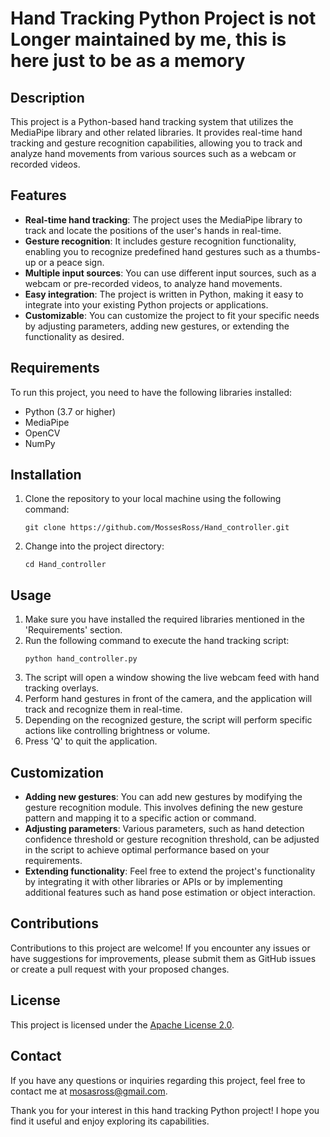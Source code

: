 # Hand Tracking Python Project is not Longer maintained by me, this is here just to be as a memory

## Description
This project is a Python-based hand tracking system that utilizes the MediaPipe library and other related libraries. It provides real-time hand tracking and gesture recognition capabilities, allowing you to track and analyze hand movements from various sources such as a webcam or recorded videos.

## Features
- **Real-time hand tracking**: The project uses the MediaPipe library to track and locate the positions of the user's hands in real-time.
- **Gesture recognition**: It includes gesture recognition functionality, enabling you to recognize predefined hand gestures such as a thumbs-up or a peace sign.
- **Multiple input sources**: You can use different input sources, such as a webcam or pre-recorded videos, to analyze hand movements.
- **Easy integration**: The project is written in Python, making it easy to integrate into your existing Python projects or applications.
- **Customizable**: You can customize the project to fit your specific needs by adjusting parameters, adding new gestures, or extending the functionality as desired.

## Requirements
To run this project, you need to have the following libraries installed:
- Python (3.7 or higher)
- MediaPipe
- OpenCV
- NumPy

## Installation
1. Clone the repository to your local machine using the following command:
   ```
   git clone https://github.com/MossesRoss/Hand_controller.git
   ```
2. Change into the project directory:
   ```
   cd Hand_controller
   ```

## Usage
1. Make sure you have installed the required libraries mentioned in the 'Requirements' section.
2. Run the following command to execute the hand tracking script:
   ```
   python hand_controller.py
   ```
3. The script will open a window showing the live webcam feed with hand tracking overlays.
4. Perform hand gestures in front of the camera, and the application will track and recognize them in real-time.
5. Depending on the recognized gesture, the script will perform specific actions like controlling brightness or volume.
6. Press 'Q' to quit the application.

## Customization
- **Adding new gestures**: You can add new gestures by modifying the gesture recognition module. This involves defining the new gesture pattern and mapping it to a specific action or command.
- **Adjusting parameters**: Various parameters, such as hand detection confidence threshold or gesture recognition threshold, can be adjusted in the script to achieve optimal performance based on your requirements.
- **Extending functionality**: Feel free to extend the project's functionality by integrating it with other libraries or APIs or by implementing additional features such as hand pose estimation or object interaction.

## Contributions
Contributions to this project are welcome! If you encounter any issues or have suggestions for improvements, please submit them as GitHub issues or create a pull request with your proposed changes.

## License
This project is licensed under the [Apache License 2.0](LICENSE).

## Contact
If you have any questions or inquiries regarding this project, feel free to contact me at mosasross@gmail.com.

Thank you for your interest in this hand tracking Python project! I hope you find it useful and enjoy exploring its capabilities.
